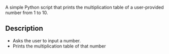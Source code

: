 A simple Python script that prints the multiplication table of a user-provided number from 1 to 10.

## Description
- Asks the user to input a number.
- Prints the multiplication table of that number